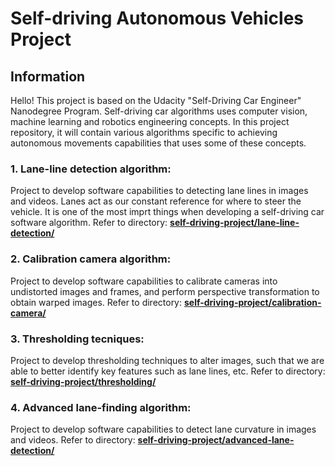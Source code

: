 # **Self-driving Autonomous Vehicles Project**

## Information

Hello! This project is based on the Udacity "Self-Driving Car Engineer" Nanodegree Program. Self-driving car algorithms uses computer vision, machine learning and robotics engineering concepts. In this project repository, it will contain various algorithms specific to achieving autonomous movements capabilities that uses some of these concepts.

### 1. Lane-line detection algorithm: 

Project to develop software capabilities to detecting lane lines in images and videos. Lanes act as our constant reference for where to steer the vehicle. It is one of the most imprt things when developing a self-driving car software algorithm. Refer to directory: [**self-driving-project/lane-line-detection/**](./lane-line-detection/)

### 2. Calibration camera algorithm:

Project to develop software capabilities to calibrate cameras into undistorted images and frames, and perform perspective transformation to obtain warped images. Refer to directory: [**self-driving-project/calibration-camera/**](./calibration-camera/)

### 3. Thresholding tecniques:

Project to develop thresholding techniques to alter images, such that we are able to better identify key features such as lane lines, etc. Refer to directory: [**self-driving-project/thresholding/**](./thresholding/)

### 4. Advanced lane-finding algorithm:

Project to develop software capabilities to detect lane curvature in images and videos. Refer to directory: [**self-driving-project/advanced-lane-detection/**](./advanced-lane-detection/)